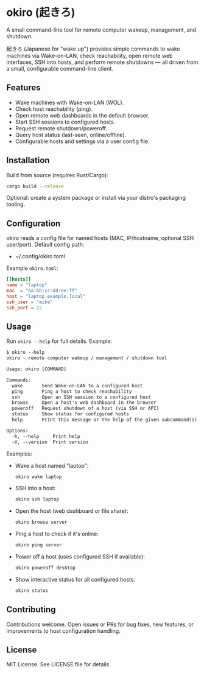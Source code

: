 # okiro (起きろ)

A small command-line tool for remote computer wakeup, management, and shutdown.

起きろ (Japanese for "wake up") provides simple commands to wake machines via Wake-on-LAN, check reachability, open remote web interfaces, SSH into hosts, and perform remote shutdowns — all driven from a small, configurable command-line client.

## Features

- Wake machines with Wake-on-LAN (WOL).
- Check host reachability (ping).
- Open remote web dashboards in the default browser.
- Start SSH sessions to configured hosts.
- Request remote shutdown/poweroff.
- Query host status (last-seen, online/offline).
- Configurable hosts and settings via a user config file.

## Installation

Build from source (requires Rust/Cargo):

```bash
cargo build --release
```

Optional: create a system package or install via your distro's packaging tooling.

## Configuration

okiro reads a config file for named hosts (MAC, IP/hostname, optional SSH user/port). Default config path:

- ~/.config/okiro.toml

Example `okiro.toml`:

```toml
[[hosts]]
name = "laptop"
mac  = "aa:bb:cc:dd:ee:ff"
host = "laptop.example.local"
ssh_user = "mike"
ssh_port = 22
```

## Usage

Run `okiro --help` for full details. Example:

```txt
$ okiro --help
okiro - remote computer wakeup / management / shutdown tool

Usage: okiro [COMMAND]

Commands:
  wake       Send Wake-on-LAN to a configured host
  ping       Ping a host to check reachability
  ssh        Open an SSH session to a configured host
  browse     Open a host's web dashboard in the browser
  poweroff   Request shutdown of a host (via SSH or API)
  status     Show status for configured hosts
  help       Print this message or the help of the given subcommand(s)

Options:
  -h, --help     Print help
  -V, --version  Print version
```

Examples:

- Wake a host named "laptop":
  
  ```sh
  okiro wake laptop
  ```

- SSH into a host:
  
  ```sh
  okiro ssh laptop
  ```

- Open the host (web dashboard or file share):
  
  ```sh
  okiro browse server
  ```

- Ping a host to check if it's online:
  
  ```sh
  okiro ping server
  ```

- Power off a host (uses configured SSH if available):
  
  ```sh
  okiro poweroff desktop
  ```

- Show interactive status for all configured hosts:
  
  ```sh
  okiro status
  ```

## Contributing

Contributions welcome. Open issues or PRs for bug fixes, new features, or improvements to host configuration handling.

## License

MIT License. See LICENSE file for details.
